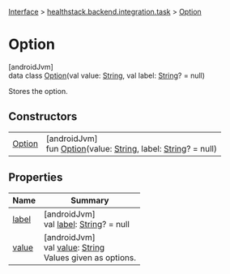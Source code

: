 
[Interface](../../../index.html) > [healthstack.backend.integration.task](../index.html) > [Option](index.html)



# Option



[androidJvm]\
data class [Option](index.html)(val value: [String](https://kotlinlang.org/api/latest/jvm/stdlib/kotlin/-string/index.html), val label: [String](https://kotlinlang.org/api/latest/jvm/stdlib/kotlin/-string/index.html)? = null)

Stores the option.



## Constructors


| | |
|---|---|
| [Option](-option.html) | [androidJvm]<br>fun [Option](-option.html)(value: [String](https://kotlinlang.org/api/latest/jvm/stdlib/kotlin/-string/index.html), label: [String](https://kotlinlang.org/api/latest/jvm/stdlib/kotlin/-string/index.html)? = null) |


## Properties


| Name | Summary |
|---|---|
| [label](label.html) | [androidJvm]<br>val [label](label.html): [String](https://kotlinlang.org/api/latest/jvm/stdlib/kotlin/-string/index.html)? = null |
| [value](value.html) | [androidJvm]<br>val [value](value.html): [String](https://kotlinlang.org/api/latest/jvm/stdlib/kotlin/-string/index.html)<br>Values given as options. |

